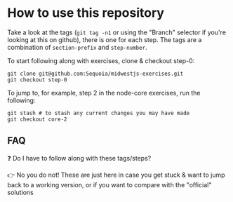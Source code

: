 # How to use this repository

Take a look at the tags (`git tag -n1` or using the "Branch" selector if you're
looking at this on github), there is one for each step. The tags are a
combination of `section-prefix` and `step-number`.

To start following along with exercises, clone & checkout step-0:
```
git clone git@github.com:Sequoia/midwestjs-exercises.git
git checkout step-0
```

To jump to, for example, step 2 in the node-core exercises, run the following:

```
git stash # to stash any current changes you may have made
git checkout core-2
```

## FAQ
:question: Do I have to follow along with these tags/steps?

:point_right: No you do not! These are just here in case you get stuck & want to
jump back to a working version, or if you want to compare with the "official"
solutions
